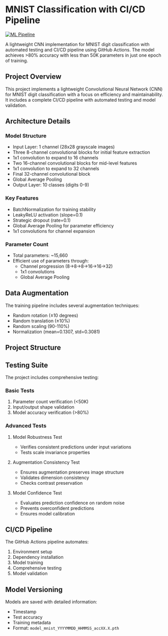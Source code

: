 # MNIST Classification with CI/CD Pipeline

[![ML Pipeline](https://github.com/code-prity-k/mlops/actions/workflows/ml_pipeline.yml/badge.svg)](https://github.com/code-prity-k/mlops/actions/workflows/ml_pipeline.yml)

A lightweight CNN implementation for MNIST digit classification with automated testing and CI/CD pipeline using GitHub Actions. The model achieves >80% accuracy with less than 50K parameters in just one epoch of training.

## Project Overview

This project implements a lightweight Convolutional Neural Network (CNN) for MNIST digit classification with a focus on efficiency and maintainability. It includes a complete CI/CD pipeline with automated testing and model validation.

## Architecture Details

### Model Structure
- Input Layer: 1 channel (28x28 grayscale images)
- Three 8-channel convolutional blocks for initial feature extraction
- 1x1 convolution to expand to 16 channels
- Two 16-channel convolutional blocks for mid-level features
- 1x1 convolution to expand to 32 channels
- Final 32-channel convolutional block
- Global Average Pooling
- Output Layer: 10 classes (digits 0-9)

### Key Features
- BatchNormalization for training stability
- LeakyReLU activation (slope=0.1)
- Strategic dropout (rate=0.1)
- Global Average Pooling for parameter efficiency
- 1x1 convolutions for channel expansion

### Parameter Count
- Total parameters: ~15,660
- Efficient use of parameters through:
  - Channel progression (8→8→8→16→16→32)
  - 1x1 convolutions
  - Global Average Pooling

## Data Augmentation

The training pipeline includes several augmentation techniques:
- Random rotation (±10 degrees)
- Random translation (±10%)
- Random scaling (90-110%)
- Normalization (mean=0.1307, std=0.3081)

## Project Structure

## Testing Suite

The project includes comprehensive testing:

### Basic Tests
1. Parameter count verification (<50K)
2. Input/output shape validation
3. Model accuracy verification (>80%)

### Advanced Tests
1. Model Robustness Test
   - Verifies consistent predictions under input variations
   - Tests scale invariance properties

2. Augmentation Consistency Test
   - Ensures augmentation preserves image structure
   - Validates dimension consistency
   - Checks contrast preservation

3. Model Confidence Test
   - Evaluates prediction confidence on random noise
   - Prevents overconfident predictions
   - Ensures model calibration

## CI/CD Pipeline

The GitHub Actions pipeline automates:
1. Environment setup
2. Dependency installation
3. Model training
4. Comprehensive testing
5. Model validation

## Model Versioning

Models are saved with detailed information:
- Timestamp
- Test accuracy
- Training metadata
- Format: `model_mnist_YYYYMMDD_HHMMSS_accXX.X.pth`

